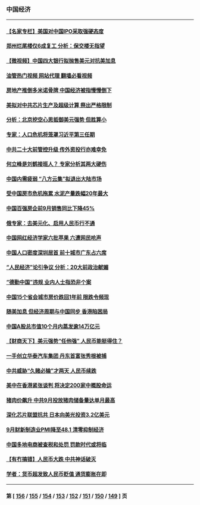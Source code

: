 ### 中国经济
---
#### [【名家专栏】美国对中国IPO采取强硬态度](../../pages/ncid283/n13838731.md?10051645) 
#### [郑州烂尾楼仅6成复工 分析：保交楼无指望](../../pages/ncid283/n13838860.md?10051645) 
#### [【微视频】中国四大银行拟抛售美元对抗美加息](../../pages/ncid283/n13838787.md?10051645) 
#### [油管热门视频 网站代理 翻墙必看视频](http://209.222.30.114:81/youtube.html?10051645)
#### [房地产推倒多米诺骨牌 中国经济被指慢慢倒下](../../pages/ncid283/n13838727.md?10051645) 
#### [美拟对中共芯片生产及超级计算 祭出严格限制](../../pages/ncid283/n13838241.md?10051645) 
#### [分析：北京挖空心思抵御美元强势 但胜算小](../../pages/ncid283/n13838226.md?10051645) 
#### [专家：人口危机将笼罩习近平第三任期](../../pages/ncid283/n13837863.md?10051645) 
#### [中共二十大前管控升级 传外资投行亦难幸免](../../pages/ncid283/n13837738.md?10051645) 
#### [何立峰是刘鹤接班人？ 专家分析其两大硬伤](../../pages/ncid283/n13837737.md?10051645) 
#### [中国内需疲弱 “八方云集”拟退出大陆市场](../../pages/ncid283/n13837811.md?10051645) 
#### [受中国房市危机拖累 水泥产量跌幅20年最大](../../pages/ncid283/n13837657.md?10051645) 
#### [中国百强房企前9月销售同比下降45%](../../pages/ncid283/n13837475.md?10051645) 
#### [俄专家：去美元化、启用人民币行不通](../../pages/ncid283/n13837392.md?10051645) 
#### [中国网红经济学家六批苹果 六遭网民呛声](../../pages/ncid283/n13837125.md?10051645) 
#### [中国人口密度深圳居首 前十城市广东占六席](../../pages/ncid283/n13837109.md?10051645) 
#### [“人民经济”论引争议 分析：20大前政治献媚](../../pages/ncid283/n13837230.md?10051645) 
#### [“德勤中国”违规 业内人士指恐非个案](../../pages/ncid283/n13837045.md?10051645) 
#### [中国15个省会城市房价跌回1年前 限跌令频现](../../pages/ncid283/n13836988.md?10051645) 
#### [随美加息 但经济周期与中国同步 香港陷困局](../../pages/ncid283/n13836895.md?10051645) 
#### [中国A股总市值10个月内蒸发逾14万亿元](../../pages/ncid283/n13836954.md?10051645) 
#### [【财商天下】美元强势“任他强” 人民币能挺得住？](../../pages/ncid283/n13836431.md?10051645) 
#### [一手创立华泰汽车集团 丹东首富张秀根被捕](../../pages/ncid283/n13836425.md?10051645) 
#### [中共威胁“久赌必输”才两天 人民币续跌](../../pages/ncid283/n13836354.md?10051645) 
#### [美中在香港紧张谈判 将决定200家中概股命运](../../pages/ncid283/n13834602.md?10051645) 
#### [猪肉价飙升 中共9月投放猪肉储备量达单月最高](../../pages/ncid283/n13833134.md?10051645) 
#### [深化芯片联盟抗共 日本向美光投资3.2亿美元](../../pages/ncid283/n13836337.md?10051645) 
#### [9月财新制造业PMI降至48.1 清零抑制经济](../../pages/ncid283/n13836244.md?10051645) 
#### [中国多地电商被查税和处罚 罚款时代或将临](../../pages/ncid283/n13836048.md?10051645) 
#### [【有冇搞错】人民币大跌 中共神话破灭](../../pages/ncid283/n13835616.md?10051645) 
#### [学者：货币超发致人民币贬值 通货膨胀在即](../../pages/ncid283/n13836134.md?10051645) 

---
#### 第 [ [156](./156.md?10051645) / [155](./155.md?10051645) / [154](./154.md?10051645) / [153](./153.md?10051645) / [152](./152.md?10051645) / [151](./151.md?10051645) / [150](./150.md?10051645) / [149](./149.md?10051645) ] 页

